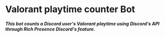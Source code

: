 <h1>Valorant playtime counter Bot</h1>

<h5>This bot counts a Discord user's Valorant playtime using Discord's API through Rich Presence Discord's feature.</h5>
